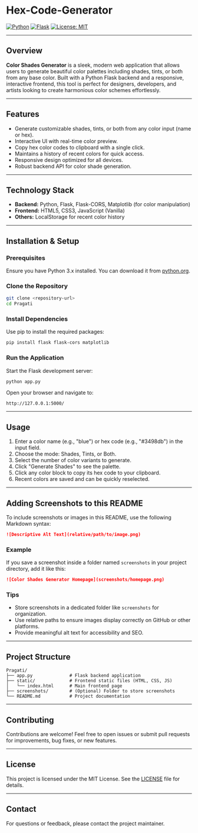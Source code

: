 # Hex-Code-Generator

[![Python](https://img.shields.io/badge/python-3.x-blue)](https://www.python.org/)
[![Flask](https://img.shields.io/badge/flask-1.1.2-green)](https://flask.palletsprojects.com/)
[![License: MIT](https://img.shields.io/badge/license-MIT-yellow.svg)](https://opensource.org/licenses/MIT)

---

## Overview

**Color Shades Generator** is a sleek, modern web application that allows users to generate beautiful color palettes including shades, tints, or both from any base color. Built with a Python Flask backend and a responsive, interactive frontend, this tool is perfect for designers, developers, and artists looking to create harmonious color schemes effortlessly.

---

## Features

- Generate customizable shades, tints, or both from any color input (name or hex).
- Interactive UI with real-time color preview.
- Copy hex color codes to clipboard with a single click.
- Maintains a history of recent colors for quick access.
- Responsive design optimized for all devices.
- Robust backend API for color shade generation.

---

## Technology Stack

- **Backend:** Python, Flask, Flask-CORS, Matplotlib (for color manipulation)
- **Frontend:** HTML5, CSS3, JavaScript (Vanilla)
- **Others:** LocalStorage for recent color history

---

## Installation & Setup

### Prerequisites

Ensure you have Python 3.x installed. You can download it from [python.org](https://www.python.org/downloads/).

### Clone the Repository

```bash
git clone <repository-url>
cd Pragati
```

### Install Dependencies

Use pip to install the required packages:

```bash
pip install flask flask-cors matplotlib
```

### Run the Application

Start the Flask development server:

```bash
python app.py
```

Open your browser and navigate to:

```
http://127.0.0.1:5000/
```

---

## Usage

1. Enter a color name (e.g., "blue") or hex code (e.g., "#3498db") in the input field.
2. Choose the mode: Shades, Tints, or Both.
3. Select the number of color variants to generate.
4. Click "Generate Shades" to see the palette.
5. Click any color block to copy its hex code to your clipboard.
6. Recent colors are saved and can be quickly reselected.

---

## Adding Screenshots to this README

To include screenshots or images in this README, use the following Markdown syntax:

```markdown
![Descriptive Alt Text](relative/path/to/image.png)
```

### Example

If you save a screenshot inside a folder named `screenshots` in your project directory, add it like this:

```markdown
![Color Shades Generator Homepage](screenshots/homepage.png)
```

### Tips

- Store screenshots in a dedicated folder like `screenshots` for organization.
- Use relative paths to ensure images display correctly on GitHub or other platforms.
- Provide meaningful alt text for accessibility and SEO.

---

## Project Structure

```
Pragati/
├── app.py              # Flask backend application
├── static/             # Frontend static files (HTML, CSS, JS)
│   └── index.html      # Main frontend page
├── screenshots/        # (Optional) Folder to store screenshots
└── README.md           # Project documentation
```

---

## Contributing

Contributions are welcome! Feel free to open issues or submit pull requests for improvements, bug fixes, or new features.

---

## License

This project is licensed under the MIT License. See the [LICENSE](LICENSE) file for details.

---

## Contact

For questions or feedback, please contact the project maintainer.
